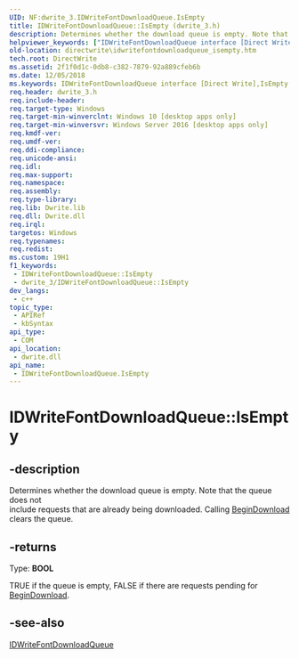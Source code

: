 ```yaml
---
UID: NF:dwrite_3.IDWriteFontDownloadQueue.IsEmpty
title: IDWriteFontDownloadQueue::IsEmpty (dwrite_3.h)
description: Determines whether the download queue is empty. Note that the queue does not include requests that are already being downloaded. Calling BeginDownloadclears the queue.
helpviewer_keywords: ["IDWriteFontDownloadQueue interface [Direct Write]","IsEmpty method","IDWriteFontDownloadQueue.IsEmpty","IDWriteFontDownloadQueue::IsEmpty","IsEmpty","IsEmpty method [Direct Write]","IsEmpty method [Direct Write]","IDWriteFontDownloadQueue interface","directwrite.idwritefontdownloadqueue_isempty","dwrite_3/IDWriteFontDownloadQueue::IsEmpty"]
old-location: directwrite\idwritefontdownloadqueue_isempty.htm
tech.root: DirectWrite
ms.assetid: 2f1f0d1c-0db8-c382-7879-92a889cfeb6b
ms.date: 12/05/2018
ms.keywords: IDWriteFontDownloadQueue interface [Direct Write],IsEmpty method, IDWriteFontDownloadQueue.IsEmpty, IDWriteFontDownloadQueue::IsEmpty, IsEmpty, IsEmpty method [Direct Write], IsEmpty method [Direct Write],IDWriteFontDownloadQueue interface, directwrite.idwritefontdownloadqueue_isempty, dwrite_3/IDWriteFontDownloadQueue::IsEmpty
req.header: dwrite_3.h
req.include-header: 
req.target-type: Windows
req.target-min-winverclnt: Windows 10 [desktop apps only]
req.target-min-winversvr: Windows Server 2016 [desktop apps only]
req.kmdf-ver: 
req.umdf-ver: 
req.ddi-compliance: 
req.unicode-ansi: 
req.idl: 
req.max-support: 
req.namespace: 
req.assembly: 
req.type-library: 
req.lib: Dwrite.lib
req.dll: Dwrite.dll
req.irql: 
targetos: Windows
req.typenames: 
req.redist: 
ms.custom: 19H1
f1_keywords:
 - IDWriteFontDownloadQueue::IsEmpty
 - dwrite_3/IDWriteFontDownloadQueue::IsEmpty
dev_langs:
 - c++
topic_type:
 - APIRef
 - kbSyntax
api_type:
 - COM
api_location:
 - dwrite.dll
api_name:
 - IDWriteFontDownloadQueue.IsEmpty
---
```


# IDWriteFontDownloadQueue::IsEmpty


## -description

Determines whether the download queue is empty. Note that the queue does not    
    include requests that are already being downloaded. Calling <a href="/windows/win32/api/dwrite_3/nf-dwrite_3-idwritefontdownloadqueue-begindownload">BeginDownload</a> clears the queue.



## -returns

Type: <b>BOOL</b>

TRUE if the queue is empty, FALSE if there are requests pending for <a href="/windows/win32/api/dwrite_3/nf-dwrite_3-idwritefontdownloadqueue-begindownload">BeginDownload</a>.

## -see-also

<a href="/windows/win32/api/dwrite_3/nn-dwrite_3-idwritefontdownloadqueue">IDWriteFontDownloadQueue</a>

